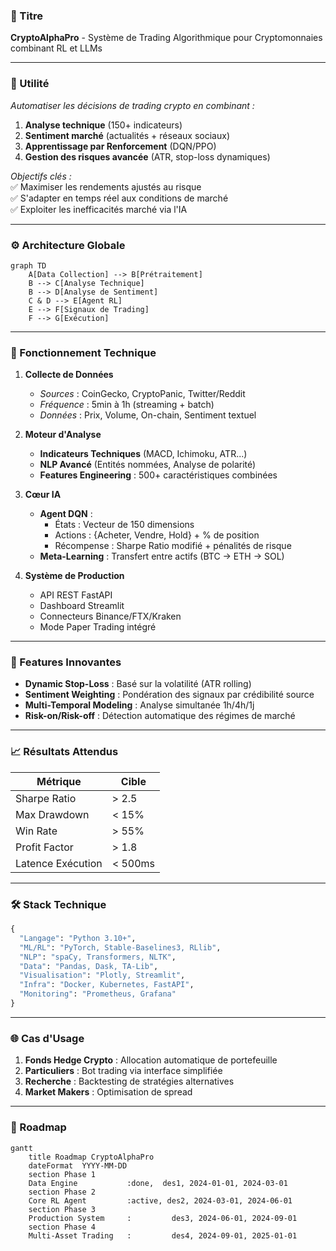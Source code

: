 ### **📌 Titre**  
**CryptoAlphaPro** - Système de Trading Algorithmique pour Cryptomonnaies combinant RL et LLMs

---

### **🎯 Utilité**  
*Automatiser les décisions de trading crypto en combinant :*  
1. **Analyse technique** (150+ indicateurs)  
2. **Sentiment marché** (actualités + réseaux sociaux)  
3. **Apprentissage par Renforcement** (DQN/PPO)  
4. **Gestion des risques avancée** (ATR, stop-loss dynamiques)  

*Objectifs clés :*  
✅ Maximiser les rendements ajustés au risque  
✅ S'adapter en temps réel aux conditions de marché  
✅ Exploiter les inefficacités marché via l'IA  

---

### **⚙️ Architecture Globale**  
```mermaid
graph TD
    A[Data Collection] --> B[Prétraitement]
    B --> C[Analyse Technique]
    B --> D[Analyse de Sentiment]
    C & D --> E[Agent RL]
    E --> F[Signaux de Trading]
    F --> G[Exécution]
```

---

### **🔧 Fonctionnement Technique**  
1. **Collecte de Données**  
   - *Sources* : CoinGecko, CryptoPanic, Twitter/Reddit  
   - *Fréquence* : 5min à 1h (streaming + batch)  
   - *Données* : Prix, Volume, On-chain, Sentiment textuel  

2. **Moteur d'Analyse**  
   - **Indicateurs Techniques** (MACD, Ichimoku, ATR...)  
   - **NLP Avancé** (Entités nommées, Analyse de polarité)  
   - **Features Engineering** : 500+ caractéristiques combinées  

3. **Cœur IA**  
   - **Agent DQN** :  
     - États : Vecteur de 150 dimensions  
     - Actions : {Acheter, Vendre, Hold} + % de position  
     - Récompense : Sharpe Ratio modifié + pénalités de risque  
   - **Meta-Learning** : Transfert entre actifs (BTC → ETH → SOL)  

4. **Système de Production**  
   - API REST FastAPI  
   - Dashboard Streamlit  
   - Connecteurs Binance/FTX/Kraken  
   - Mode Paper Trading intégré  

---

### **🚀 Features Innovantes**  
- **Dynamic Stop-Loss** : Basé sur la volatilité (ATR rolling)  
- **Sentiment Weighting** : Pondération des signaux par crédibilité source  
- **Multi-Temporal Modeling** : Analyse simultanée 1h/4h/1j  
- **Risk-on/Risk-off** : Détection automatique des régimes de marché  

---

### **📈 Résultats Attendus**  
| Métrique               | Cible       |
|------------------------|-------------|
| Sharpe Ratio           | > 2.5       |
| Max Drawdown           | < 15%       |
| Win Rate               | > 55%       |
| Profit Factor          | > 1.8       |
| Latence Exécution      | < 500ms     |

---

### **🛠 Stack Technique**  
```python
{
  "Langage": "Python 3.10+",
  "ML/RL": "PyTorch, Stable-Baselines3, RLlib",
  "NLP": "spaCy, Transformers, NLTK",
  "Data": "Pandas, Dask, TA-Lib",
  "Visualisation": "Plotly, Streamlit",
  "Infra": "Docker, Kubernetes, FastAPI",
  "Monitoring": "Prometheus, Grafana"
}
```

---

### **🌐 Cas d'Usage**  
1. **Fonds Hedge Crypto** : Allocation automatique de portefeuille  
2. **Particuliers** : Bot trading via interface simplifiée  
3. **Recherche** : Backtesting de stratégies alternatives  
4. **Market Makers** : Optimisation de spread  

---

### **🔮 Roadmap**  
```mermaid
gantt
    title Roadmap CryptoAlphaPro
    dateFormat  YYYY-MM-DD
    section Phase 1
    Data Engine           :done,  des1, 2024-01-01, 2024-03-01
    section Phase 2
    Core RL Agent         :active, des2, 2024-03-01, 2024-06-01
    section Phase 3
    Production System     :         des3, 2024-06-01, 2024-09-01
    section Phase 4
    Multi-Asset Trading   :         des4, 2024-09-01, 2025-01-01
```
